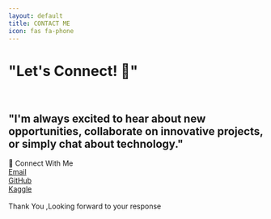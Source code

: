 ```yaml
---
layout: default
title: CONTACT ME
icon: fas fa-phone
---
```


 <h1>"Let's Connect! 💫"</h1><br>
<h2>"I'm always excited to hear about new opportunities, collaborate on innovative projects, or simply chat about technology."</h2>
<div class="colorful-container">
      <div class="section-title">🔗 Connect With Me</div>
      <div class="contact-links">
        <a href="mailto:weldonkipkoech@email.com" width"200">Email</a><br>
        <a href="https://github.com/weldonkipkoech" width"200" target="_blank">GitHub</a><br>
        <a href="https://www.kaggle.com/weldonsitienei" width"200" target="_blank">Kaggle</a>
      </div>
<br>
Thank You ,Looking forward to your response<br>
